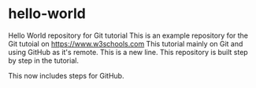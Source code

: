 # hello-world
Hello World repository for Git tutorial
This is an example repository for the Git tutoial on https://www.w3schools.com
This tutorial mainly on Git and using GitHub as it's remote.
This is a new line.
This repository is built step by step in the tutorial.

This now includes steps for GitHub.
